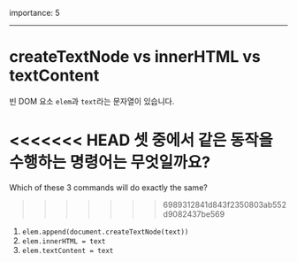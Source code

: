 importance: 5

---

# createTextNode vs innerHTML vs textContent

빈 DOM 요소 `elem`과 `text`라는 문자열이 있습니다.

<<<<<<< HEAD
셋 중에서 같은 동작을 수행하는 명령어는 무엇일까요?
=======
Which of these 3 commands will do exactly the same?
>>>>>>> 6989312841d843f2350803ab552d9082437be569

1. `elem.append(document.createTextNode(text))`
2. `elem.innerHTML = text`
3. `elem.textContent = text`
